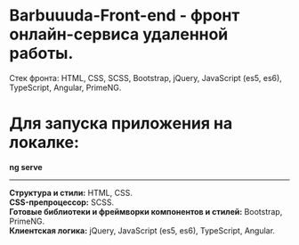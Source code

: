 # Barbuuuda-Front-end - фронт онлайн-сервиса удаленной работы.
Стек фронта:
HTML, CSS, SCSS, Bootstrap, jQuery, JavaScript (es5, es6), TypeScript, Angular, PrimeNG.

# Для запуска приложения на локалке:
**ng serve**
<hr>

**Структура и стили:** HTML, CSS.<br>
**CSS-препроцессор:** SCSS.<br>
**Готовые библиотеки и фреймворки компонентов и стилей:** Bootstrap, PrimeNG.<br>
**Клиентская логика:** jQuery, JavaScript (es5, es6), TypeScript, Angular.
